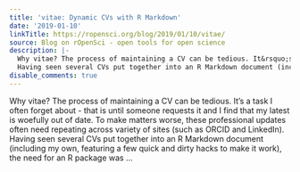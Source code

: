 ```yaml
---
title: 'vitae: Dynamic CVs with R Markdown'
date: '2019-01-10'
linkTitle: https://ropensci.org/blog/2019/01/10/vitae/
source: Blog on rOpenSci - open tools for open science
description: |-
  Why vitae? The process of maintaining a CV can be tedious. It&rsquo;s a task I often forget about - that is until someone requests it and I find that my latest is woefully out of date. To make matters worse, these professional updates often need repeating across variety of sites (such as ORCID and LinkedIn).
  Having seen several CVs put together into an R Markdown document (including my own, featuring a few quick and dirty hacks to make it work), the need for an R package was ...
disable_comments: true
---
```

Why vitae? The process of maintaining a CV can be tedious. It&rsquo;s a task I often forget about - that is until someone requests it and I find that my latest is woefully out of date. To make matters worse, these professional updates often need repeating across variety of sites (such as ORCID and LinkedIn).
Having seen several CVs put together into an R Markdown document (including my own, featuring a few quick and dirty hacks to make it work), the need for an R package was ...